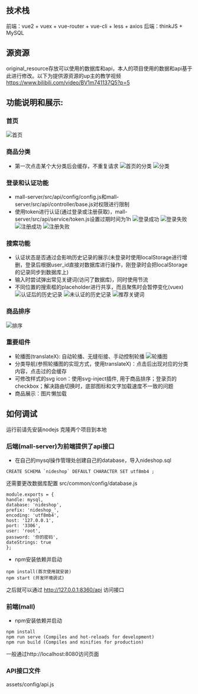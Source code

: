 ## 技术栈
前端：vue2 + vuex + vue-router + vue-cli + less + axios
后端：thinkJS + MySQL

## 源资源

original_resource存放可以使用的数据库和api，本人的项目使用的数据和api基于此进行修改。以下为提供源资源的up主的教学视频
https://www.bilibili.com/video/BV1m741137Q5?p=5

## 功能说明和展示:
### 首页
![首页](README_md_files/%E9%A6%96%E9%A1%B5.gif?v=1&type=image)
### 商品分类
+ 第一次点击某个大分类后会缓存，不重复请求
![首页的分类](README_md_files/%E9%A6%96%E9%A1%B5%E7%9A%84%E5%88%86%E7%B1%BB.gif?v=1&type=image)
![分类](README_md_files/%E5%88%86%E7%B1%BB.gif?v=1&type=image)
### 登录和认证功能
+ mall-server/src/api/config/config.js和mall-server/src/api/controller/base.js对权限进行限制
+ 使用token进行认证(通过登录或注册获取)，mall-server/src/api/service/token.js设置过期时间为1h
![登录成功](README_md_files/%E7%99%BB%E5%BD%95%E6%88%90%E5%8A%9F.gif?v=1&type=image)
![登录失败](README_md_files/%E7%99%BB%E5%BD%95%E5%A4%B1%E8%B4%A5.gif?v=1&type=image)
![注册成功](README_md_files/%E6%B3%A8%E5%86%8C%E6%88%90%E5%8A%9F.gif?v=1&type=image)
![注册失败](README_md_files/%E6%B3%A8%E5%86%8C%E5%A4%B1%E8%B4%A5.gif?v=1&type=image)
### 搜索功能
+ 认证状态是否通过会影响历史记录的展示(未登录时使用localStorage进行增删，登录后根据user_id直接对数据库进行操作，刚登录时会把localStorage的记录同步到数据库上)
+ 输入时尝试弹出常见关键词(访问了数据库)，同时使用节流
+ 不同位置的搜索框的placeholder进行共享，而且聚焦时会暂停变化(vuex)
![认证后的历史记录](README_md_files/%E5%B7%B2%E7%99%BB%E5%BD%95%E5%90%8E%E7%9A%84%E5%8E%86%E5%8F%B2%E8%AE%B0%E5%BD%95.gif?v=1&type=image)
![未认证的历史记录](README_md_files/%E4%B8%8D%E7%99%BB%E5%BD%95%E6%97%B6%E7%9A%84%E5%8E%86%E5%8F%B2%E8%AE%B0%E5%BD%95.gif?v=1&type=image)
![推荐关键词](README_md_files/%E6%8E%A8%E8%8D%90%E5%85%B3%E9%94%AE%E8%AF%8D.gif?v=1&type=image)
### 商品排序
![排序](README_md_files/%E6%8E%92%E5%BA%8F.gif?v=1&type=image)
### 重要组件
+ 轮播图(translateX): 自动轮播、无缝衔接、手动控制轮播
![轮播图](README_md_files/%E8%BD%AE%E6%92%AD%E5%9B%BE.gif?v=1&type=image)
+ 分类导航(参照轮播图的实现方式，使用translateX)：点击后出现对应的分类内容，点击过的会缓存
+ 可修改样式的svg icon：使用svg-inject插件, 用于商品排序；登录页的checkbox；解决路由切换时，底部图标和文字加载速度不一致的问题
+ 商品展示：图片懒加载

## 如何调试
运行前请先安装nodejs
克隆两个项目到本地
### 后端(mall-server)为前端提供了api接口
+ 在自己的mysql操作管理处创建自己的database，导入nideshop.sql 
```
CREATE SCHEMA `nideshop` DEFAULT CHARACTER SET utf8mb4 ;
```
还需要更改数据库配置
src/common/config/database.js
```
module.exports = {
handle: mysql,
database: 'nideshop',
prefix: 'nideshop_',
encoding: 'utf8mb4',
host: '127.0.0.1',
port: '3306',
user: 'root',
password: '你的密码',
dateStrings: true
};
```
+ npm安装依赖并启动
```
npm install(首次使用就安装)
npm start (开发环境调试)
```
之后就可以通过 http://127.0.0.1:8360/api 访问接口

### 前端(mall)
+ npm安装依赖并启动
```
npm install
npm run serve (Compiles and hot-reloads for development)
npm run build (Compiles and minifies for production)
```
一般通过http://localhost:8080访问页面
### API接口文件
assets/config/api.js
